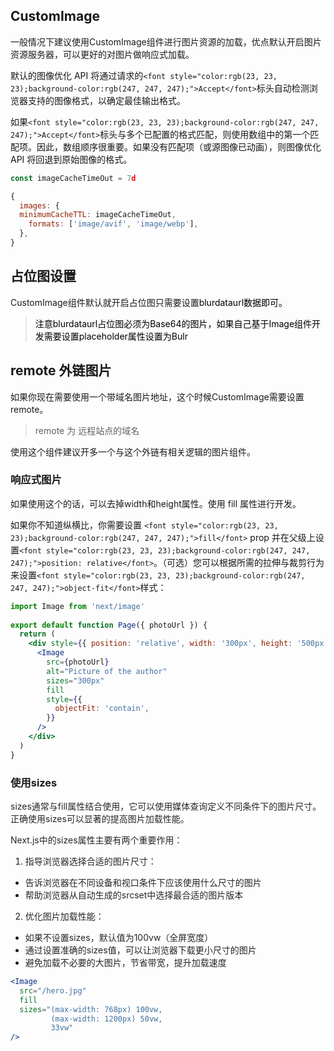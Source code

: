 ## CustomImage
一般情况下建议使用CustomImage组件进行图片资源的加载，优点默认开启图片资源服务器，可以更好的对图片做响应式加载。

<font style="color:rgb(23, 23, 23);">默认的图像优化 API 将通过请求的</font>`<font style="color:rgb(23, 23, 23);background-color:rgb(247, 247, 247);">Accept</font>`<font style="color:rgb(23, 23, 23);">标头自动检测浏览器支持的图像格式，以确定最佳输出格式。</font>

<font style="color:rgb(23, 23, 23);">如果</font>`<font style="color:rgb(23, 23, 23);background-color:rgb(247, 247, 247);">Accept</font>`<font style="color:rgb(23, 23, 23);">标头与多个已配置的格式匹配，则使用数组中的第一个匹配项。因此，数组顺序很重要。如果没有匹配项（或源图像已动画），则图像优化 API 将回退到原始图像的格式。</font>

<font style="color:rgb(23, 23, 23);"></font>

```jsx
const imageCacheTimeOut = 7d

{
  images: {
  minimumCacheTTL: imageCacheTimeOut,
    formats: ['image/avif', 'image/webp'],
  },
}
```

## 占位图设置
CustomImage组件默认就开启占位图只需要设置<font style="color:rgb(0, 0, 0);background-color:rgb(251, 251, 251);">blurdataurl数据即可。</font>

> <font style="color:rgb(0, 0, 0);background-color:rgb(251, 251, 251);">注意blurdataurl占位图必须为Base64的图片，如果自己基于Image组件开发需要设置placeholder属性设置为Bulr</font>
>

## remote 外链图片
如果你现在需要使用一个带域名图片地址，这个时候CustomImage需要设置remote。

> remote 为 远程站点的域名
>

使用这个组件建议开多一个与这个外链有相关逻辑的图片组件。

### 响应式图片
如果使用这个的话，可以去掉width和height属性。使用 fill 属性进行开发。

<font style="color:rgb(23, 23, 23);">如果你不知道纵横比，你需要设置 </font>`<font style="color:rgb(23, 23, 23);background-color:rgb(247, 247, 247);">fill</font>`<font style="color:rgb(23, 23, 23);"> prop 并在父级上设置</font>`<font style="color:rgb(23, 23, 23);background-color:rgb(247, 247, 247);">position: relative</font>`<font style="color:rgb(23, 23, 23);">。（可选）您可以根据所需的拉伸与裁剪行为来设置</font>`<font style="color:rgb(23, 23, 23);background-color:rgb(247, 247, 247);">object-fit</font>`<font style="color:rgb(23, 23, 23);">样式：</font>

```jsx
import Image from 'next/image'
 
export default function Page({ photoUrl }) {
  return (
    <div style={{ position: 'relative', width: '300px', height: '500px' }}>
      <Image
        src={photoUrl}
        alt="Picture of the author"
        sizes="300px"
        fill
        style={{
          objectFit: 'contain',
        }}
      />
    </div>
  )
}
```

### 使用sizes
<font style="color:rgb(38, 38, 38);background-color:#FFFFFF;">sizes通常与fill属性结合使用，它可以使用媒体查询定义不同条件下的图片尺寸。正确使用sizes可以显著的提高图片加载性能。</font>

<font style="color:rgb(38, 38, 38);">Next.js中的sizes属性主要有两个重要作用：</font>

1. <font style="color:rgb(38, 38, 38);">指导浏览器选择合适的图片尺寸：</font>
+ <font style="color:rgb(38, 38, 38);">告诉浏览器在不同设备和视口条件下应该使用什么尺寸的图片</font>
+ <font style="color:rgb(38, 38, 38);">帮助浏览器从自动生成的srcset中选择最合适的图片版本</font>
2. <font style="color:rgb(38, 38, 38);">优化图片加载性能：</font>
+ <font style="color:rgb(38, 38, 38);">如果不设置sizes，默认值为100vw（全屏宽度）</font>
+ <font style="color:rgb(38, 38, 38);">通过设置准确的sizes值，可以让浏览器下载更小尺寸的图片</font>
+ <font style="color:rgb(38, 38, 38);">避免加载不必要的大图片，节省带宽，提升加载速度</font>

```jsx
<Image
  src="/hero.jpg"
  fill
  sizes="(max-width: 768px) 100vw,
         (max-width: 1200px) 50vw,
         33vw"
/>
```





































